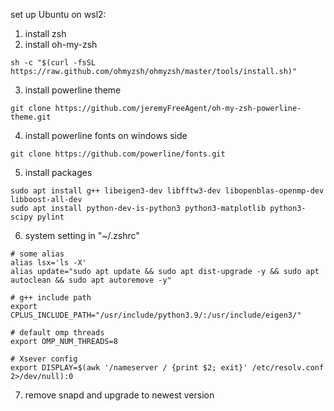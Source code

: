 set up Ubuntu on wsl2:

1. install zsh
2. install oh-my-zsh
```
sh -c "$(curl -fsSL https://raw.github.com/ohmyzsh/ohmyzsh/master/tools/install.sh)"
```
3. install powerline theme
```
git clone https://github.com/jeremyFreeAgent/oh-my-zsh-powerline-theme.git
```
4. install powerline fonts on windows side 
```
git clone https://github.com/powerline/fonts.git
```
5. install packages
```
sudo apt install g++ libeigen3-dev libfftw3-dev libopenblas-openmp-dev libboost-all-dev 
sudo apt install python-dev-is-python3 python3-matplotlib python3-scipy pylint
```
6. system setting in "~/.zshrc"
```
# some alias
alias lsx='ls -X'
alias update="sudo apt update && sudo apt dist-upgrade -y && sudo apt autoclean && sudo apt autoremove -y"

# g++ include path
export CPLUS_INCLUDE_PATH="/usr/include/python3.9/:/usr/include/eigen3/"

# default omp threads
export OMP_NUM_THREADS=8
	
# Xsever config
export DISPLAY=$(awk '/nameserver / {print $2; exit}' /etc/resolv.conf 2>/dev/null):0
```
7. remove snapd and upgrade to newest version
